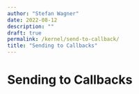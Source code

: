 ```yaml
---
author: "Stefan Wagner"
date: 2022-08-12
description: ""
draft: true
permalink: /kernel/send-to-callback/
title: "Sending to Callbacks"
---
```


# Sending to Callbacks
